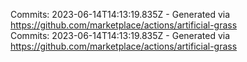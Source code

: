 Commits: 2023-06-14T14:13:19.835Z - Generated via https://github.com/marketplace/actions/artificial-grass
<br>
Commits: 2023-06-14T14:13:19.835Z - Generated via https://github.com/marketplace/actions/artificial-grass
<br>
